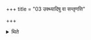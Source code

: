 +++
title = "03 उक्थ्यादिषु वा सन्तृणत्ति"

+++

<details><summary>थिते</summary>

उक्थ्यादिषु वा सन्तृणत्ति ३
</details>
